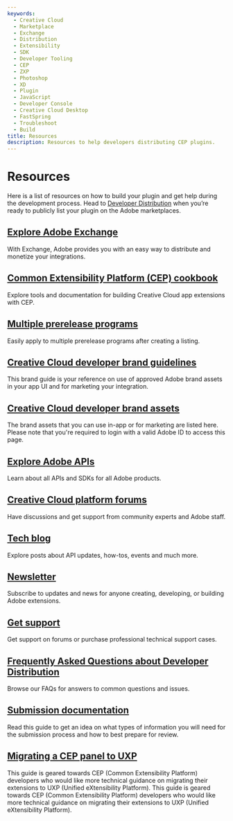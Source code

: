 ```yaml
---
keywords:
  - Creative Cloud
  - Marketplace
  - Exchange
  - Distribution
  - Extensibility
  - SDK
  - Developer Tooling
  - CEP
  - ZXP
  - Photoshop
  - XD
  - Plugin
  - JavaScript
  - Developer Console
  - Creative Cloud Desktop
  - FastSpring
  - Troubleshoot
  - Build
title: Resources
description: Resources to help developers distributing CEP plugins.
---
```


# Resources
Here is a list of resources on how to build your plugin and get help during the development process. Head to [Developer Distribution](/distribute/home) when you’re ready to publicly list your plugin on the Adobe marketplaces.​

## [Explore Adobe Exchange](https://exchange.adobe.com/apps/browse/cc)
With Exchange, Adobe provides you with an easy way to distribute and monetize your integrations.

## [Common Extensibility Platform (CEP) cookbook](https://github.com/Adobe-CEP)
Explore tools and documentation for building Creative Cloud app extensions with CEP.

## [Multiple prerelease programs](https://www.adobeprerelease.com)
Easily apply to multiple prerelease programs after creating a listing.

## [Creative Cloud developer brand guidelines](https://www.adobe.com/go/cc_brand_guidelines)
This brand guide is your reference on use of approved Adobe brand assets in your app UI and for marketing your integration.

## [Creative Cloud developer brand assets](https://www.adobe.com/go/distribute-cc-brand-assets)
The brand assets that you can use in-app or for marketing are listed here. Please note that you're required to login with a valid Adobe ID to access this page.

## [Explore Adobe APIs](https://developer.adobe.com/apis/)
Learn about all APIs and SDKs for all Adobe products.

## [Creative Cloud platform forums​](https://www.adobe.com/go/creative_cloud_developer_forums)
Have discussions and get support from community experts and Adobe staff.​

## [Tech blog​](https://www.adobe.com/go/creative_cloud_tech_blog)
Explore posts about API updates, how-tos, events and much more.​

## [Newsletter](https://www.adobe.com/go/creative_cloud_developer_news)
Subscribe to updates and news for anyone creating, developing, or building Adobe extensions.​
## [Get support](https://helpx.adobe.com/support/programs/cc-exchange-developer-support.html)
Get support on forums or purchase professional technical support cases.

## [Frequently Asked Questions about Developer Distribution](https://www.adobe.com/go/developer_distribution_faq)
Browse our FAQs for answers to common questions and issues.​

## [Submission documentation](https://developer.adobe.com/developer-distribution/creative-cloud/docs/guides/submission/overview)
Read this guide to get an idea on what types of information you will need for the submission process and how to best prepare for review.

<!-- ## [XML coding best practices](https://helpx.adobe.com/extension-manager/kb/xml-coding.html)
XML files have strict syntax requirements. When you create or edit an extension installation file, this guide will help you ensure that you use correct XML syntax. -->

## [Migrating a CEP panel to UXP](https://github.com/Adobe-CEP/CEP-Resources/tree/master/UXP-Migration-Guide)
This guide is geared towards CEP (Common Extensibility Platform) developers who would like more technical guidance on migrating their extensions to UXP (Unified eXtensibility Platform). This guide is geared towards CEP (Common Extensibility Platform) developers who would like more technical guidance on migrating their extensions to UXP (Unified eXtensibility Platform). 

<!-- ## [Developer Blog]()
Get the latest news, updates, and guidance on how to succeed developing on Adobe Creative Cloud Platform SDK and API services. -->